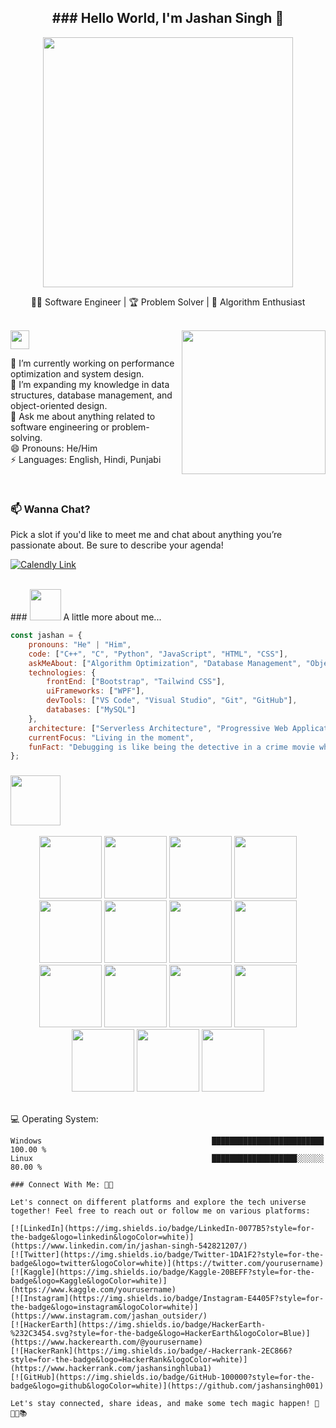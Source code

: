 <h2 align="center">
  ### Hello World, I'm Jashan Singh 👋
</h2>

<p align="center">
  <img src="https://user-images.githubusercontent.com/74038190/212284158-e840e285-664b-44d7-b79b-e264b5e54825.gif" width="400">
</p>

<p align="center">👨‍💻 Software Engineer | 🏆 Problem Solver | 🧩 Algorithm Enthusiast</p>

<br>

<!-- Right-aligned coding GIF -->
<img align='right' src="https://media.giphy.com/media/M9gbBd9nbDrOTu1Mqx/giphy.gif" width="230">
</a><img src="https://media.giphy.com/media/WUlplcMpOCEmTGBtBW/giphy.gif" width="30"> 
</em></p>

🔭 I’m currently working on performance optimization and system design.  
🌱 I’m expanding my knowledge in data structures, database management, and object-oriented design.  
💬 Ask me about anything related to software engineering or problem-solving.  
😄 Pronouns: He/Him  
⚡ Languages: English, Hindi, Punjabi  

<br>

### 📫 Wanna Chat?

Pick a slot if you'd like to meet me and chat about anything you’re passionate about. Be sure to describe your agenda!

[![Calendly Link](https://user-images.githubusercontent.com/15426564/144297439-f530f383-e73e-41e0-9914-a9b7d3f432e5.png)](https://calendly.com/jashansinghlubana8604)

<br>
### <img src="https://media.giphy.com/media/VgCDAzcKvsR6OM0uWg/giphy.gif" width="50"> A little more about me...

```javascript
const jashan = {
    pronouns: "He" | "Him",
    code: ["C++", "C", "Python", "JavaScript", "HTML", "CSS"],
    askMeAbout: ["Algorithm Optimization", "Database Management", "Object-Oriented Design", "Cross-Functional Collaboration"],
    technologies: {
        frontEnd: ["Bootstrap", "Tailwind CSS"],
        uiFrameworks: ["WPF"],
        devTools: ["VS Code", "Visual Studio", "Git", "GitHub"],
        databases: ["MySQL"]
    },
    architecture: ["Serverless Architecture", "Progressive Web Applications", "Single Page Applications"],
    currentFocus: "Living in the moment",
    funFact: "Debugging is like being the detective in a crime movie where you're also the murderer."
};
```
### <img src="https://user-images.githubusercontent.com/74038190/212284087-bbe7e430-757e-4901-90bf-4cd2ce3e1852.gif" width="80"> 

<div align="center">
<img src="https://user-images.githubusercontent.com/74038190/212257454-16e3712e-945a-4ca2-b238-408ad0bf87e6.gif" width="100">
<img src="https://user-images.githubusercontent.com/74038190/212257472-08e52665-c503-4bd9-aa20-f5a4dae769b5.gif" width="100">
<img src="https://user-images.githubusercontent.com/74038190/212257468-1e9a91f1-b626-4baa-b15d-5c385dfa7ed2.gif" width="100">
<img src="https://user-images.githubusercontent.com/74038190/212257465-7ce8d493-cac5-494e-982a-5a9deb852c4b.gif" width="100">
<img src="https://user-images.githubusercontent.com/74038190/212257460-738ff738-247f-4445-a718-cdd0ca76e2db.gif" width="100">
<img src="https://user-images.githubusercontent.com/74038190/212257467-871d32b7-e401-42e8-a166-fcfd7baa4c6b.gif" width="100">
<img src="https://user-images.githubusercontent.com/74038190/212281756-450d3ffa-9335-4b98-a965-db8a18fee927.gif" width="100">
<img src="https://user-images.githubusercontent.com/74038190/212280805-9bcb336b-8c55-46a8-abf8-ff286ab55472.gif" width="100">
<img src="https://user-images.githubusercontent.com/74038190/212281775-b468df30-4edc-4bf8-a4ee-f52e1aaddc86.gif" width="100">
<img src="https://github.com/Anmol-Baranwal/Cool-GIFs-For-GitHub/assets/74038190/1a797f46-efe4-41e6-9e75-5303e1bbcbfa" width="100">
<img src="https://github.com/Anmol-Baranwal/Cool-GIFs-For-GitHub/assets/74038190/29fd6286-4e7b-4d6c-818f-c4765d5e39a9" width="100">
<img src="https://github.com/Anmol-Baranwal/Cool-GIFs-For-GitHub/assets/74038190/67f477ed-6624-42da-99f0-1a7b1a16eecb" width="100">
<img src="https://github.com/Anmol-Baranwal/Cool-GIFs-For-GitHub/assets/74038190/3fb2cdf6-8920-462e-87a4-95af376418aa" width="100">
<img src="https://github.com/Anmol-Baranwal/Cool-GIFs-For-GitHub/assets/74038190/de038172-e903-4951-926c-755878deb0b4" width="100">
<img src="https://github.com/Anmol-Baranwal/Cool-GIFs-For-GitHub/assets/74038190/398b19b1-9aae-4c1f-8bc0-d172a2c08d68" width="100">
</div>

<br>


💻 Operating System: 
```
Windows                                      █████████████████████████   100.00 % 
Linux                                        ███████████████████░░░░░░    80.00 %

### Connect With Me: 🔗🌐

Let's connect on different platforms and explore the tech universe together! Feel free to reach out or follow me on various platforms:

[![LinkedIn](https://img.shields.io/badge/LinkedIn-0077B5?style=for-the-badge&logo=linkedin&logoColor=white)](https://www.linkedin.com/in/jashan-singh-542821207/)
[![Twitter](https://img.shields.io/badge/Twitter-1DA1F2?style=for-the-badge&logo=twitter&logoColor=white)](https://twitter.com/yourusername)
[![Kaggle](https://img.shields.io/badge/Kaggle-20BEFF?style=for-the-badge&logo=Kaggle&logoColor=white)](https://www.kaggle.com/yourusername)
[![Instagram](https://img.shields.io/badge/Instagram-E4405F?style=for-the-badge&logo=instagram&logoColor=white)](https://www.instagram.com/jashan_outsider/)
[![HackerEarth](https://img.shields.io/badge/HackerEarth-%232C3454.svg?style=for-the-badge&logo=HackerEarth&logoColor=Blue)](https://www.hackerearth.com/@yourusername)
[![HackerRank](https://img.shields.io/badge/-Hackerrank-2EC866?style=for-the-badge&logo=HackerRank&logoColor=white)](https://www.hackerrank.com/jashansinghluba1)
[![GitHub](https://img.shields.io/badge/GitHub-100000?style=for-the-badge&logo=github&logoColor=white)](https://github.com/jashansingh001)

Let's stay connected, share ideas, and make some tech magic happen! 🚀👩‍💻📚

